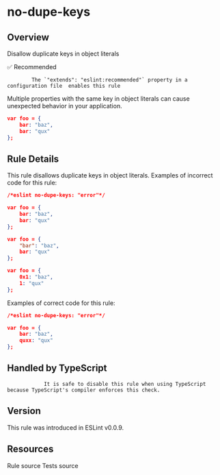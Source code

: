 
# no-dupe-keys
## Overview
Disallow duplicate keys in object literals


✅ Recommended

            The `"extends": "eslint:recommended"` property in a configuration file  enables this rule
        


Multiple properties with the same key in object literals can cause unexpected behavior in your application.

```json
var foo = {
    bar: "baz",
    bar: "qux"
};
```
## Rule Details
This rule disallows duplicate keys in object literals.
Examples of incorrect code for this rule:


```json
/*eslint no-dupe-keys: "error"*/

var foo = {
    bar: "baz",
    bar: "qux"
};

var foo = {
    "bar": "baz",
    bar: "qux"
};

var foo = {
    0x1: "baz",
    1: "qux"
};
```
Examples of correct code for this rule:


```json
/*eslint no-dupe-keys: "error"*/

var foo = {
    bar: "baz",
    quxx: "qux"
};
```

## Handled by TypeScript

                It is safe to disable this rule when using TypeScript because TypeScript's compiler enforces this check.
            
## Version
This rule was introduced in ESLint v0.0.9.
## Resources

Rule source 
Tests source 

